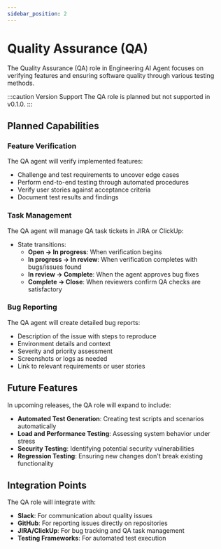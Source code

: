 ```yaml
---
sidebar_position: 2
---
```


# Quality Assurance (QA)

The Quality Assurance (QA) role in Engineering AI Agent focuses on verifying features and ensuring software quality through various testing methods.

:::caution Version Support
The QA role is planned but not supported in v0.1.0.
:::

## Planned Capabilities

### Feature Verification

The QA agent will verify implemented features:
- Challenge and test requirements to uncover edge cases
- Perform end-to-end testing through automated procedures
- Verify user stories against acceptance criteria
- Document test results and findings

### Task Management

The QA agent will manage QA task tickets in JIRA or ClickUp:
- State transitions:
  - **Open → In progress**: When verification begins
  - **In progress → In review**: When verification completes with bugs/issues found
  - **In review → Complete**: When the agent approves bug fixes
  - **Complete → Close**: When reviewers confirm QA checks are satisfactory

### Bug Reporting

The QA agent will create detailed bug reports:
- Description of the issue with steps to reproduce
- Environment details and context
- Severity and priority assessment
- Screenshots or logs as needed
- Link to relevant requirements or user stories

## Future Features

In upcoming releases, the QA role will expand to include:

- **Automated Test Generation**: Creating test scripts and scenarios automatically
- **Load and Performance Testing**: Assessing system behavior under stress
- **Security Testing**: Identifying potential security vulnerabilities
- **Regression Testing**: Ensuring new changes don't break existing functionality

## Integration Points

The QA role will integrate with:
- **Slack**: For communication about quality issues
- **GitHub**: For reporting issues directly on repositories
- **JIRA/ClickUp**: For bug tracking and QA task management
- **Testing Frameworks**: For automated test execution

